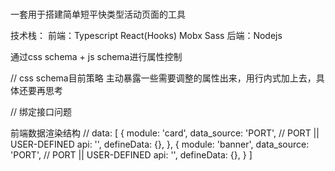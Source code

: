###
一套用于搭建简单短平快类型活动页面的工具

技术栈：
前端：Typescript React(Hooks) Mobx Sass
后端：Nodejs

通过css schema + js schema进行属性控制

// css schema目前策略
主动暴露一些需要调整的属性出来，用行内式加上去，具体还要再思考


// 绑定接口问题

前端数据渲染结构
//
data: [
    {
        module: 'card',
        data_source: 'PORT', // PORT || USER-DEFINED
        api: '',
        defineData: {},
    },
    {
        module: 'banner',
        data_source: 'PORT', // PORT || USER-DEFINED
        api: '',
        defineData: {},
    }
]